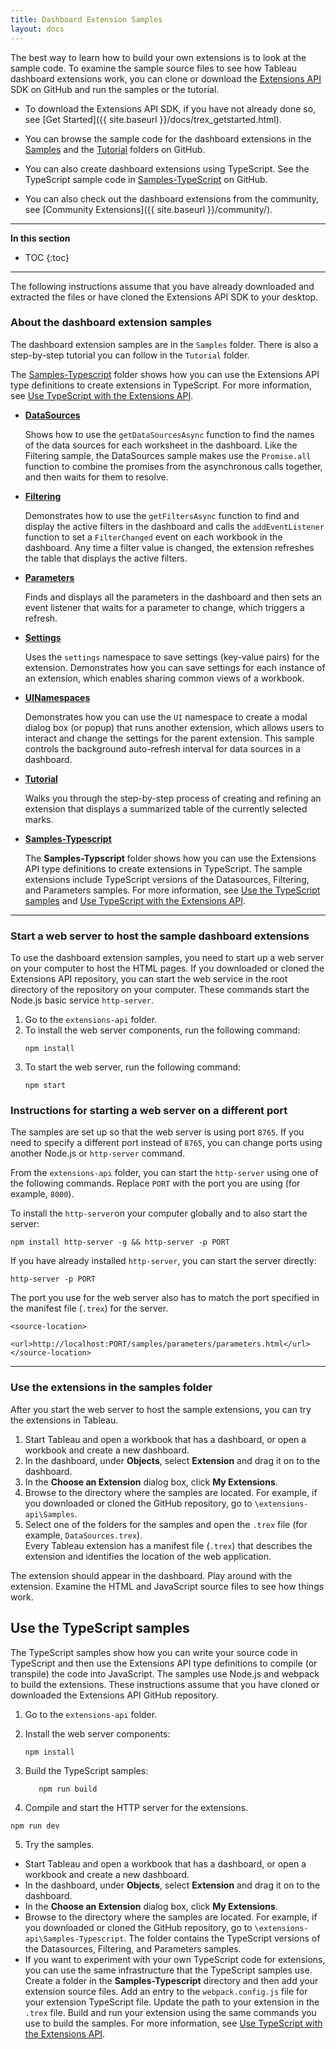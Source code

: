 ```yaml
---
title: Dashboard Extension Samples
layout: docs
---
```


The best way to learn how to build your own extensions is to look at the sample code. To examine the sample source files to see how Tableau dashboard extensions work, you can clone or download the [Extensions API](https://github.com/tableau/extensions-api) SDK on GitHub and run the samples or the tutorial. 
- To download the Extensions API SDK, if you have not already done so, see [Get Started]({{ site.baseurl }}/docs/trex_getstarted.html).

- You can browse the sample code for the dashboard extensions in the [Samples](https://github.com/tableau/extensions-api/tree/master/Samples?=target="_blank") and the [Tutorial](https://github.com/tableau/extensions-api/tree/master/Tutorial?=target="_blank") folders on GitHub.

- You can also create dashboard extensions using TypeScript. See the TypeScript sample code in [Samples-TypeScript](https://github.com/tableau/extensions-api/tree/master/Samples-Typescript?=target="_blank") on GitHub.

- You can also check out the dashboard extensions from the community, see [Community Extensions]({{ site.baseurl }}/community/).


---


**In this section**

* TOC
{:toc}


---

The following instructions assume that you have already downloaded and extracted the files or have cloned the Extensions API SDK to your desktop.



### About the dashboard extension samples

The dashboard extension samples are in the `Samples` folder. There is also a step-by-step tutorial you can follow in the `Tutorial` folder.

The [Samples-Typescript](https://github.com/tableau/extensions-api/tree/master/Samples-Typescript?=target="_blank") folder shows how you can use the Extensions API type definitions to create extensions in TypeScript. For more information, see [Use TypeScript with the Extensions API]({{site.baseurl}}/docs/trex_typescript.html).




-   **[DataSources](https://github.com/tableau/extensions-api/tree/master/Samples/DataSources?=target="_blank")** 
     
    Shows how to use the `getDataSourcesAsync` function to find the names of the data sources for each worksheet in the dashboard. Like the Filtering sample, the DataSources sample makes use the `Promise.all` function to combine the promises from the asynchronous calls together, and then waits for them to resolve. 
 
-   **[Filtering](https://github.com/tableau/extensions-api/tree/master/Samples/Filtering?=target="_blank")** 

     Demonstrates how to use the `getFiltersAsync` function to find and display the active filters in the dashboard and calls the `addEventListener` function to set a `FilterChanged` event on each workbook in the dashboard. Any time a filter value is changed, the extension refreshes the table that displays the active filters. 

-   **[Parameters](https://github.com/tableau/extensions-api/tree/master/Samples/Parameters?=target="_blank")**
     
    Finds and displays all the parameters in the dashboard and then sets an event listener that waits for a parameter to change, which triggers a refresh. 

-   **[Settings](https://github.com/tableau/extensions-api/tree/master/Samples/Settings?=target="_blank")**
 
     Uses the `settings` namespace to save settings (key-value pairs) for the extension. Demonstrates how you can save settings for each instance of an extension, which enables sharing common views of a workbook.  

-   **[UINamespaces](https://github.com/tableau/extensions-api/tree/master/Samples/UINamespace?=target="_blank")**

     Demonstrates how you can use the `UI` namespace to create a modal dialog box (or popup) that runs another extension, which allows users to interact and change the settings for the parent extension. This sample controls the background auto-refresh interval for data sources in a dashboard. 


- **[Tutorial](https://github.com/tableau/extensions-api/tree/master/Tutorial?=target="_blank")**

     Walks you through the step-by-step process of creating and refining an extension that displays a summarized table of the currently selected marks.

- **[Samples-Typescript](https://github.com/tableau/extensions-api/tree/master/Samples-Typescript?=target="_blank")**

    The **Samples-Typscript** folder shows how you can use the Extensions API type definitions to create extensions in TypeScript. The sample extensions include TypeScript versions of the Datasources, Filtering, and Parameters samples. For more information, see [Use the TypeScript samples](#use-the-typescript-samples) and [Use TypeScript with the Extensions API]({{site.baseurl}}/docs/trex_typescript.html).




---
### Start a web server to host the sample dashboard extensions

To use the dashboard extension samples, you need to start up a web server on your computer to host the HTML pages. If you downloaded or cloned the Extensions API repository, you can start the web service in the root directory of the repository on your computer. These commands start the Node.js basic service `http-server`.

1. Go to the `extensions-api` folder.
2. To install the web server components, run the following command:
   ```
   npm install
   ```
3. To start the web server, run the following command:
   ```
   npm start
   ```



### Instructions for starting a web server on a different port

The samples are set up so that the web server is using port `8765`.  If you need to specify a different port instead of `8765`, you can change ports using another Node.js or `http-server` command.  

From the `extensions-api` folder, you can start the `http-server` using one of the following commands. Replace `PORT` with the port you are using (for example, `8000`). 

To install the `http-server`on your computer globally and to also start the server: 

```
npm install http-server -g && http-server -p PORT
```
If you have already installed `http-server`, you can start the server directly:

```
http-server -p PORT
``` 
The port you use for the web server also has to match the port specified in the manifest file (`.trex`) for the server.

```
<source-location>
      <url>http://localhost:PORT/samples/parameters/parameters.html</url>
</source-location>

```

---  
### Use the extensions in the samples folder

After you start the web server to host the sample extensions, you can try the extensions in Tableau.

1. Start Tableau and open a workbook that has a dashboard, or open a workbook and create a new dashboard.
2. In the dashboard, under **Objects**, select **Extension** and drag it on to the dashboard.  
3. In the **Choose an Extension** dialog box, click **My Extensions**. 
4. Browse to the directory where the samples are located. For example, if you downloaded or cloned the GitHub repository, go to `\extensions-api\Samples`.
5. Select one of the folders for the samples and open the `.trex` file (for example, `DataSources.trex`). <br/>
Every Tableau extension has a manifest file (`.trex`) that describes the extension and identifies the location of the web application. 
 
The extension should appear in the dashboard.  Play around with the extension. Examine the HTML and JavaScript source files to see how things work.  



## Use the TypeScript samples

The TypeScript samples show how you can write your source code in TypeScript and then use the Extensions API type definitions to compile (or transpile) the code into JavaScript. The samples use Node.js and webpack to build the extensions. These instructions assume that you have cloned or downloaded the Extensions API GitHub repository.

1. Go to the `extensions-api` folder.
2. Install the web server components:
   ```
   npm install
   ```
3. Build the TypeScript samples:

   ```
      npm run build
   ```

4. Compile and start the HTTP server for the extensions.
```
npm run dev
```
5. Try the samples.
  - Start Tableau and open a workbook that has a dashboard, or open a workbook and create a new dashboard.
  - In the dashboard, under **Objects**, select **Extension** and drag it on to the dashboard.  
  - In the **Choose an Extension** dialog box, click **My Extensions**.
  - Browse to the directory where the samples are located. For example, if you downloaded or cloned the GitHub repository, go to `\extensions-api\Samples-Typescript`. The folder contains the TypeScript versions of the Datasources, Filtering, and Parameters samples.
  - If you want to experiment with your own TypeScript code for extensions, you can use the same infrastructure that the TypeScript samples use. Create a folder in the **Samples-Typescript** directory and then add your extension source files. Add an entry to the `webpack.config.js` file for your extension TypeScript file. Update the path to your extension in the `.trex` file. Build and run your extension using the same commands you use to build the samples. For more information, see [Use TypeScript with the Extensions API]({{site.baseurl}}/docs/trex_typescript.html).

